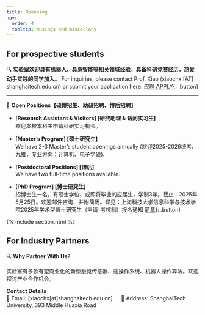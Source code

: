 ```yaml
---
title: Openning
nav:
  order: 4
  tooltip: Musings and miscellany
---
```


<!-- # {% include icon.html icon="fa-solid fa-feather-pointed" %}Blog -->
## For prospective students

🔍 **实验室欢迎具有机器人、具身智能等相关领域经验，具备科研竞赛经历，热爱动手实践的同学加入。**
For inquiries, please contact Prof. Xiao (xiaochx [AT] shanghaitech.edu.cn) or submit your application here: [应聘 APPLY](https://l1l6pvkmmmw.feishu.cn/share/base/form/shrcnSqulK34HeHeSwWuzwVkxMd){: .button}

---
🌟 **Open Positions【硕博招生、助研招聘、博后招聘】**  
- **[Research Assistant & Visitors] [研究助理 & 访问实习生]**  
  欢迎本校本科生申请科研实习机会。

- **[Master’s Program] [硕士研究生]**  
  We have 2-3 Master’s student openings annually (欢迎2025-2026统考、九推，专业方向：计算机、电子学硕).  
  

- **[Postdoctoral Positions]  [博后]**  
  We have two full-time positions available.  

- **[PhD Program]  [博士研究生]**  
  招博士生一名，有硕士学位、或即将毕业的应届生，学制3年。截止：2025年5月25日。欢迎邮件咨询、并附简历。详见：上海科技大学信息科学与技术学院2025年学术型博士研究生（申请-考核制）报名通知 [简章](https://sist.shanghaitech.edu.cn/2025/0430/c2826a1110629/page.htm){: .button}
  <!-- ~~We are collaborating with BIGAI (北京通用人工智能研究院) to recruit PhD students for 2025.~~  2025年度博士生招生名额已全部确定，暂不接收申请。2026年度博士招生待通知，有兴趣的同学可申请访问实习生项目。 -->


{% include section.html %}

## For Industry Partners

🔍 **Why Partner With Us?**

实验室有多款有望商业化的新型触觉传感器、遥操作系统、机器人操作算法。欢迎探讨产业合作机会。

**Contact Details**  
📧 Email: [xiaochx[at]shanghaitech.edu.cn] ｜
📍 Address: ShanghaiTech University, 393 Middle Huaxia Road  






<!-- 
{% include search-box.html %}

{% include tags.html tags=site.tags %}

{% include search-info.html %} -->

<!-- {% include list.html data="posts" component="post-excerpt" %} -->
